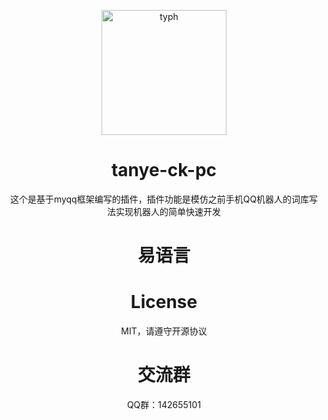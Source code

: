 <p align="center">
  <img src="http://q2.qlogo.cn/headimg_dl?dst_uin=2046893478&spec=100" width="200" height="200" alt="typh">
</p>

<div align="center">



# tanye-ck-pc
这个是基于myqq框架编写的插件，插件功能是模仿之前手机QQ机器人的词库写法实现机器人的简单快速开发
# 易语言
# License
MIT，请遵守开源协议
# 交流群
QQ群：142655101

